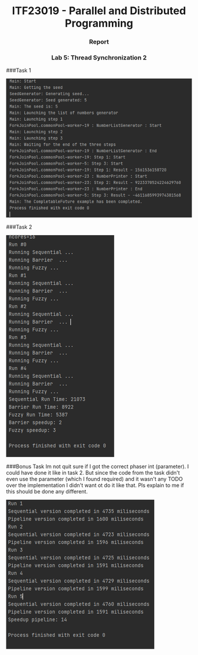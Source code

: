 <h1 align="center"> ITF23019 - Parallel and Distributed Programming </h1>
<h3 align="center"> Report </h2>
<h3 align="center"> Lab 5: Thread Synchronization 2 </h2>

###Task 1 

!["Condition output"](Images/Completable.png)

###Task 2

!["Condition output"](Images/Phaser.png)

###Bonus Task
Im not quit sure if I got the correct phaser int (parameter). I could have done it like in task 2. But since the code from the task didn't even use the 
parameter (which I found required) and it wasn't any TODO over the implementation I didn't want ot do it like that. Pls explain to me if this should be done any different.


!["Condition output"](Images/Bonus.png)